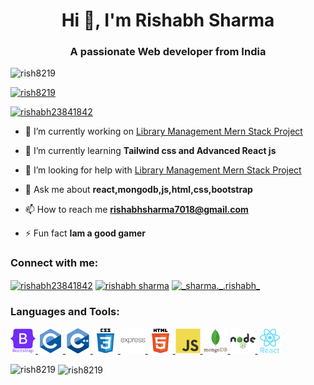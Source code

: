 <h1 align="center">Hi 👋, I'm Rishabh Sharma</h1>
<h3 align="center">A passionate Web developer from India</h3>

<p align="left"> <img src="https://komarev.com/ghpvc/?username=rish8219&label=Profile%20views&color=0e75b6&style=flat" alt="rish8219" /> </p>

<p align="left"> <a href="https://github.com/ryo-ma/github-profile-trophy"><img src="https://github-profile-trophy.vercel.app/?username=rish8219" alt="rish8219" /></a> </p>

<p align="left"> <a href="https://twitter.com/rishabh23841842" target="blank"><img src="https://img.shields.io/twitter/follow/rishabh23841842?logo=twitter&style=for-the-badge" alt="rishabh23841842" /></a> </p>

- 🔭 I’m currently working on [Library Management Mern Stack Project](https://github.com/Rish8219/mern-library-manage-project-frontend.git)

- 🌱 I’m currently learning **Tailwind css and Advanced React js**

- 🤝 I’m looking for help with [Library Management Mern Stack Project](https://github.com/Rish8219/mern-library-manage-project-backend.git)

- 💬 Ask me about **react,mongodb,js,html,css,bootstrap**

- 📫 How to reach me **rishabhsharma7018@gmail.com**

- ⚡ Fun fact **Iam a good gamer**

<h3 align="left">Connect with me:</h3>
<p align="left">
<a href="https://twitter.com/rishabh23841842" target="blank"><img align="center" src="https://raw.githubusercontent.com/rahuldkjain/github-profile-readme-generator/master/src/images/icons/Social/twitter.svg" alt="rishabh23841842" height="30" width="40" /></a>
<a href="https://linkedin.com/in/rishabh sharma" target="blank"><img align="center" src="https://raw.githubusercontent.com/rahuldkjain/github-profile-readme-generator/master/src/images/icons/Social/linked-in-alt.svg" alt="rishabh sharma" height="30" width="40" /></a>
<a href="https://instagram.com/_sharma._.rishabh_" target="blank"><img align="center" src="https://raw.githubusercontent.com/rahuldkjain/github-profile-readme-generator/master/src/images/icons/Social/instagram.svg" alt="_sharma._.rishabh_" height="30" width="40" /></a>
</p>

<h3 align="left">Languages and Tools:</h3>
<p align="left"> <a href="https://getbootstrap.com" target="_blank" rel="noreferrer"> <img src="https://raw.githubusercontent.com/devicons/devicon/master/icons/bootstrap/bootstrap-plain-wordmark.svg" alt="bootstrap" width="40" height="40"/> </a> <a href="https://www.cprogramming.com/" target="_blank" rel="noreferrer"> <img src="https://raw.githubusercontent.com/devicons/devicon/master/icons/c/c-original.svg" alt="c" width="40" height="40"/> </a> <a href="https://www.w3schools.com/cpp/" target="_blank" rel="noreferrer"> <img src="https://raw.githubusercontent.com/devicons/devicon/master/icons/cplusplus/cplusplus-original.svg" alt="cplusplus" width="40" height="40"/> </a> <a href="https://www.w3schools.com/css/" target="_blank" rel="noreferrer"> <img src="https://raw.githubusercontent.com/devicons/devicon/master/icons/css3/css3-original-wordmark.svg" alt="css3" width="40" height="40"/> </a> <a href="https://expressjs.com" target="_blank" rel="noreferrer"> <img src="https://raw.githubusercontent.com/devicons/devicon/master/icons/express/express-original-wordmark.svg" alt="express" width="40" height="40"/> </a> <a href="https://www.w3.org/html/" target="_blank" rel="noreferrer"> <img src="https://raw.githubusercontent.com/devicons/devicon/master/icons/html5/html5-original-wordmark.svg" alt="html5" width="40" height="40"/> </a> <a href="https://developer.mozilla.org/en-US/docs/Web/JavaScript" target="_blank" rel="noreferrer"> <img src="https://raw.githubusercontent.com/devicons/devicon/master/icons/javascript/javascript-original.svg" alt="javascript" width="40" height="40"/> </a> <a href="https://www.mongodb.com/" target="_blank" rel="noreferrer"> <img src="https://raw.githubusercontent.com/devicons/devicon/master/icons/mongodb/mongodb-original-wordmark.svg" alt="mongodb" width="40" height="40"/> </a> <a href="https://nodejs.org" target="_blank" rel="noreferrer"> <img src="https://raw.githubusercontent.com/devicons/devicon/master/icons/nodejs/nodejs-original-wordmark.svg" alt="nodejs" width="40" height="40"/> </a> <a href="https://reactjs.org/" target="_blank" rel="noreferrer"> <img src="https://raw.githubusercontent.com/devicons/devicon/master/icons/react/react-original-wordmark.svg" alt="react" width="40" height="40"/> </a> </p>

<p><img align="left" src="https://github-readme-stats.vercel.app/api/top-langs?username=rish8219&show_icons=true&locale=en&layout=compact" alt="rish8219" /></p>

<p>&nbsp;<img align="center" src="https://github-readme-stats.vercel.app/api?username=rish8219&show_icons=true&locale=en" alt="rish8219" /></p>
